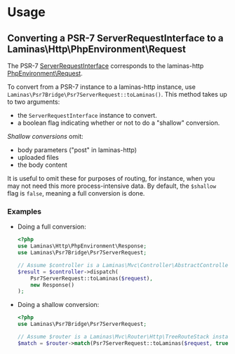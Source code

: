 # Usage

## Converting a PSR-7 ServerRequestInterface to a Laminas\Http\PhpEnvironment\Request

The PSR-7 [ServerRequestInterface](https://github.com/php-fig/fig-standards/blob/master/accepted/PSR-7-http-message.md#321-psrhttpmessageserverrequestinterface) 
corresponds to the laminas-http [PhpEnvironment\Request](https://github.com/laminas/laminas-http/blob/master/src/PhpEnvironment/Request.php).

To convert from a PSR-7 instance to a laminas-http instance, use
`Laminas\Psr7Bridge\Psr7ServerRequest::toLaminas()`. This method takes up to two
arguments:

- the `ServerRequestInterface` instance to convert.
- a boolean flag indicating whether or not to do a "shallow" conversion.

*Shallow conversions* omit:

- body parameters ("post" in laminas-http)
- uploaded files
- the body content

It is useful to omit these for purposes of routing, for instance, when you may
not need this more process-intensive data. By default, the `$shallow` flag is
`false`, meaning a full conversion is done.

### Examples

- Doing a full conversion:

  ```php
  <?php
  use Laminas\Http\PhpEnvironment\Response;
  use Laminas\Psr7Bridge\Psr7ServerRequest;

  // Assume $controller is a Laminas\Mvc\Controller\AbstractController instance.
  $result = $controller->dispatch(
      Psr7ServerRequest::toLaminas($request),
      new Response()
  );
  ```

- Doing a shallow conversion:

  ```php
  <?php
  use Laminas\Psr7Bridge\Psr7ServerRequest;

  // Assume $router is a Laminas\Mvc\Router\Http\TreeRouteStack instance.
  $match = $router->match(Psr7ServerRequest::toLaminas($request, true));
  ```
